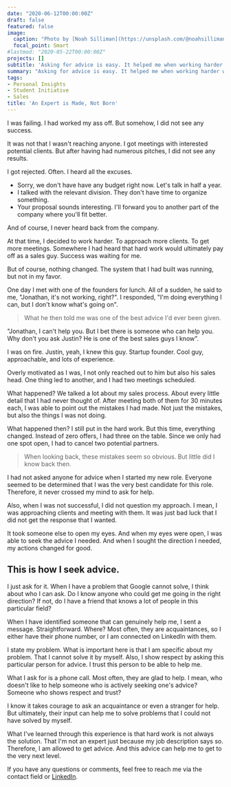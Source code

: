 ```yaml
---
date: "2020-06-12T00:00:00Z"
draft: false
featured: false
image:
  caption: "Photo by [Noah Silliman](https://unsplash.com/@noahsilliman) on [Unsplash](https://unsplash.com/photos/gzhyKEo_cbU)"
  focal_point: Smart
#lastmod: "2020-05-22T00:00:00Z"
projects: []
subtitle: 'Asking for advice is easy. It helped me when working harder was not the answer.'
summary: "Asking for advice is easy. It helped me when working harder was not the answer."
tags: 
- Personal Insights
- Student Initiative
- Sales
title: 'An Expert is Made, Not Born'
---
```


I was failing. I had worked my ass off. But somehow, I did not see any success.

It was not that I wasn't reaching anyone. I got meetings with interested potential clients. But after having had numerous pitches, I did not see any results.

I got rejected. Often. I heard all the excuses.

* Sorry, we don't have have any budget right now. Let's talk in half a year.
* I talked with the relevant division. They don't have time to organize something.
* Your proposal sounds interesting. I'll forward you to another part of the company where you'll fit better.

And of course, I never heard back from the company.

At that time, I decided to work harder. To approach more clients. To get more meetings. Somewhere I had heard that hard work would ultimately pay off as a sales guy. Success was waiting for me.

But of course, nothing changed. The system that I had built was running, but not in my favor.

One day I met with one of the founders for lunch. All of a sudden, he said to me, "Jonathan, it's not working, right?". I responded, "I'm doing everything I can, but I don't know what's going on".

>What he then told me was one of the best advice I'd ever been given.

"Jonathan, I can't help you. But I bet there is someone who can help you. Why don't you ask Justin? He is one of the best sales guys I know".

I was on fire. Justin, yeah, I knew this guy. Startup founder. Cool guy, approachable, and lots of experience.

Overly motivated as I was, I not only reached out to him but also his sales head. One thing led to another, and I had two meetings scheduled.

What happened? We talked a lot about my sales process. About every little detail that I had never thought of. After meeting both of them for 30 minutes each, I was able to point out the mistakes I had made. Not just the mistakes, but also the things I was not doing.

What happened then? I still put in the hard work. But this time, everything changed. Instead of zero offers, I had three on the table. Since we only had one spot open, I had to cancel two potential partners.

>When looking back, these mistakes seem so obvious. But little did I know back then.

I had not asked anyone for advice when I started my new role. Everyone seemed to be determined that I was the very best candidate for this role. Therefore, it never crossed my mind to ask for help.

Also, when I was not successful, I did not question my approach. I mean, I was approaching clients and meeting with them. It was just bad luck that I did not get the response that I wanted.

It took someone else to open my eyes. And when my eyes were open, I was able to seek the advice I needed. And when I sought the direction I needed, my actions changed for good.

## This is how I seek advice.

I just ask for it. When I have a problem that Google cannot solve, I think about who I can ask. Do I know anyone who could get me going in the right direction? If not, do I have a friend that knows a lot of people in this particular field?

When I have identified someone that can genuinely help me, I sent a message. Straightforward. Where? Most often, they are acquaintances, so I either have their phone number, or I am connected on LinkedIn with them.

I state my problem. What is important here is that I am specific about my problem. That I cannot solve it by myself. Also, I show respect by asking this particular person for advice. I trust this person to be able to help me.

What I ask for is a phone call. Most often, they are glad to help. I mean, who doesn't like to help someone who is actively seeking one's advice? Someone who shows respect and trust?

I know it takes courage to ask an acquaintance or even a stranger for help. But ultimately, their input can help me to solve problems that I could not have solved by myself.

What I've learned through this experience is that hard work is not always the solution. That I'm not an expert just because my job description says so. Therefore, I am allowed to get advice. And this advice can help me to get to the very next level.

If you have any questions or comments, feel free to reach me via the contact field or [LinkedIn](https://linkedin.com/in/jonathan-ratschat).


